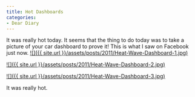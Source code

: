 ```yaml
---
title: Hot Dashboards
categories:
- Dear Diary
---
```


It was really hot today. It seems that the thing to do today was to take a picture of your car dashboard to prove it! This is what I saw on Facebook just now.
[![]({{ site.url }}/assets/posts/2011/Heat-Wave-Dashboard-1.jpg)](https://www.facebook.com/photo.php?fbid=2065397399987&set=a.1122421306174.19457.1396335151&type=1&comments)

[![]({{ site.url }}/assets/posts/2011/Heat-Wave-Dashboard-2.jpg)](https://www.facebook.com/photo.php?fbid=10150621049240567&set=a.10150224667210567.467904.512080566&type=1&theater)

[![]({{ site.url }}/assets/posts/2011/Heat-Wave-Dashboard-3.jpg)](https://www.facebook.com/photo.php?fbid=10150199516520047&set=a.162443850046.127366.646565046&type=1&theater)

It was really hot.
